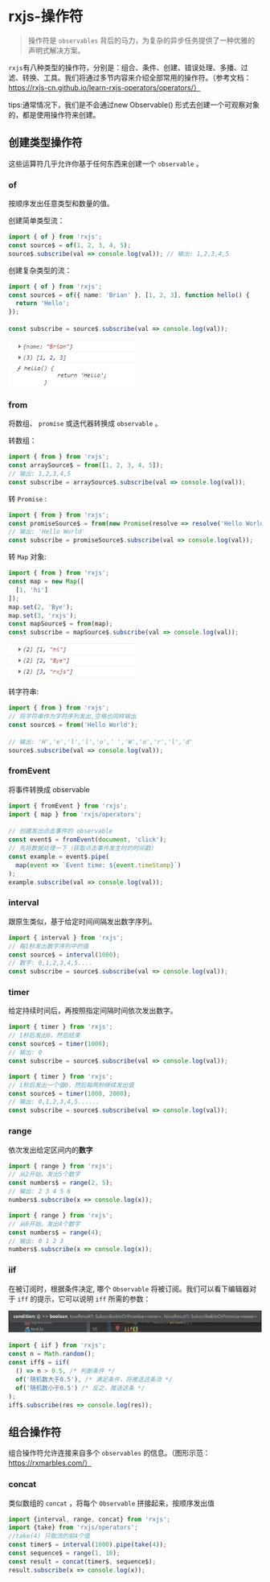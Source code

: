 # rxjs-操作符

> 操作符是 ```observables``` 背后的马力，为复杂的异步任务提供了一种优雅的声明式解决方案。

```rxjs```有八种类型的操作符，分别是：组合、条件、创建、错误处理、多播、过滤、转换、工具。我们将通过多节内容来介绍全部常用的操作符。（参考文档：https://rxjs-cn.github.io/learn-rxjs-operators/operators/）

tips:通常情况下，我们是不会通过new Observable() 形式去创建一个可观察对象的，都是使用操作符来创建。

## 创建类型操作符

这些运算符几乎允许你基于任何东西来创建一个 ```observable``` 。

### of 

按顺序发出任意类型和数量的值。

创建简单类型流：

```typescript
import { of } from 'rxjs';
const source$ = of(1, 2, 3, 4, 5);
source$.subscribe(val => console.log(val)); // 输出: 1,2,3,4,5
```

创建复杂类型的流：

```typescript
import { of } from 'rxjs';
const source$ = of({ name: 'Brian' }, [1, 2, 3], function hello() {
  return 'Hello';
});

const subscribe = source$.subscribe(val => console.log(val));
```

![operator1](./images/operator1.jpg)

### from

将数组、 ```promise``` 或迭代器转换成 ```observable``` 。

转数组：

```typescript
import { from } from 'rxjs';
const arraySource$ = from([1, 2, 3, 4, 5]);
// 输出: 1,2,3,4,5
const subscribe = arraySource$.subscribe(val => console.log(val));
```

转 ```Promise``` :

```typescript
import { from } from 'rxjs';
const promiseSource$ = from(new Promise(resolve => resolve('Hello World!')));
// 输出: 'Hello World'
const subscribe = promiseSource$.subscribe(val => console.log(val));
```

转 ```Map``` 对象:

```typescript
import { from } from 'rxjs';
const map = new Map([
  [1, 'hi']
]);
map.set(2, 'Bye');
map.set(3, 'rxjs');
const mapSource$ = from(map);
const subscribe = mapSource$.subscribe(val => console.log(val));
```

![operator2](./images/operator2.jpg)

转字符串:

```typescript
import { from } from 'rxjs';
// 将字符串作为字符序列发出,空格也同样输出
const source$ = from('Hello World');

// 输出: 'H','e','l','l','o',' ','W','o','r','l','d'
source$.subscribe(val => console.log(val));
```

### fromEvent

将事件转换成 observable

```typescript
import { fromEvent } from 'rxjs';
import { map } from 'rxjs/operators';

// 创建发出点击事件的 observable
const event$ = fromEvent(document, 'click');
// 先将数据处理一下（获取点击事件发生时的时间戳）
const example = event$.pipe(
  map(event => `Event time: ${event.timeStamp}`)
);
example.subscribe(val => console.log(val));
```

### interval

跟原生类似，基于给定时间间隔发出数字序列。

```typescript
import { interval } from 'rxjs';
// 每1秒发出数字序列中的值
const source$ = interval(1000);
// 数字: 0,1,2,3,4,5....
const subscribe = source$.subscribe(val => console.log(val));
```

### timer

给定持续时间后，再按照指定间隔时间依次发出数字。

```typescript
import { timer } from 'rxjs';
// 1秒后发出0，然后结束
const source$ = timer(1000);
// 输出: 0
const subscribe = source$.subscribe(val => console.log(val));
```

```typescript
import { timer } from 'rxjs';
// 1秒后发出一个值0，然后每两秒继续发出值
const source$ = timer(1000, 2000);
// 输出: 0,1,2,3,4,5......
const subscribe = source$.subscribe(val => console.log(val));
```

### range

依次发出给定区间内的**数字**

```typescript
import { range } from 'rxjs';
// 从2开始，发出5个数字
const numbers$ = range(2, 5);
// 输出: 2 3 4 5 6
numbers$.subscribe(x => console.log(x));
```

```typescript
import { range } from 'rxjs';
// 从0开始，发出4个数字
const numbers$ = range(4);
// 输出: 0 1 2 3
numbers$.subscribe(x => console.log(x));
```

### iif

在被订阅时，根据条件决定, 哪个 ```Observable``` 将被订阅。我们可以看下编辑器对于 ```iff``` 的提示，它可以说明 ```iff``` 所需的参数：

![operator3](./images/operator3.jpg)

```typescript
import { iif } from 'rxjs';
const n = Math.random();
const iff$ = iif(
  () => n > 0.5, /* 判断条件 */
  of('随机数大于0.5'), /* 满足条件，将推送这条流 */
  of('随机数小于0.5') /* 反之，推送这条 */
);
iff$.subscribe(res => console.log(res));
```

## 组合操作符

组合操作符允许连接来自多个 ```observables``` 的信息。（图形示范：https://rxmarbles.com/）

### concat

类似数组的 ```concat``` ，将每个 ```Observable``` 拼接起来，按顺序发出值

```typescript
import {interval, range, concat} from 'rxjs';
import {take} from 'rxjs/operators';
//take(4) 只取流的前4个值
const timer$ = interval(1000).pipe(take(4));
const sequence$ = range(1, 10);
const result = concat(timer$, sequence$);
result.subscribe(x => console.log(x));
```
